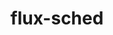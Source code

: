 ---
title: "flux-sched"
layout: cache
categories: [package, develop-2024-06-02]
meta: {"versions": ["0.33.1", "0.34.0"], "compilers": ["gcc@=11.4.0", "gcc@=7.3.1", "gcc@=9.4.0", "oneapi@=2024.0.0"], "oss": ["amzn2", "ubuntu20.04", "ubuntu22.04"], "platforms": ["linux"], "targets": ["aarch64", "neoverse_n1", "neoverse_v1", "neoverse_v2", "ppc64le", "x86_64_v3"], "stacks": ["aws-isc", "aws-isc-aarch64", "e4s", "e4s-neoverse-v2", "e4s-neoverse_v1", "e4s-oneapi", "e4s-power", "root"], "num_specs": 8, "num_specs_by_stack": {"root": 8, "aws-isc-aarch64": 2, "aws-isc": 1, "e4s-power": 1, "e4s-neoverse_v1": 1, "e4s-neoverse-v2": 1, "e4s": 1, "e4s-oneapi": 1}}
spec_details: [{"hash": "btlnxffpo6oqgquxhob6lkzpj6x4axlm", "compiler": "gcc@=7.3.1", "versions": ["0.33.1"], "os": "amzn2", "platform": "linux", "target": "aarch64", "variants": ["build_system=cmake", "build_type=Release", "~cuda", "~docs", "generator=ninja", "~ipo"], "stacks": ["root", "aws-isc-aarch64"], "size": "-", "tarball": "https://binaries.spack.io/develop-2024-06-02/build_cache/linux-amzn2-aarch64/gcc-7.3.1/flux-sched-0.33.1/linux-amzn2-aarch64-gcc-7.3.1-flux-sched-0.33.1-btlnxffpo6oqgquxhob6lkzpj6x4axlm.spack"}, {"hash": "ips4xfhxwwwwcd7nq4nwls7gkj3ewu6n", "compiler": "gcc@=7.3.1", "versions": ["0.33.1"], "os": "amzn2", "platform": "linux", "target": "neoverse_n1", "variants": ["build_system=cmake", "build_type=Release", "~cuda", "~docs", "generator=ninja", "~ipo"], "stacks": ["root", "aws-isc-aarch64"], "size": "-", "tarball": "https://binaries.spack.io/develop-2024-06-02/build_cache/linux-amzn2-neoverse_n1/gcc-7.3.1/flux-sched-0.33.1/linux-amzn2-neoverse_n1-gcc-7.3.1-flux-sched-0.33.1-ips4xfhxwwwwcd7nq4nwls7gkj3ewu6n.spack"}, {"hash": "5kueyvm33ef6bvs4usfqujp4aeajuots", "compiler": "gcc@=7.3.1", "versions": ["0.33.1"], "os": "amzn2", "platform": "linux", "target": "x86_64_v3", "variants": ["build_system=cmake", "build_type=Release", "~cuda", "~docs", "generator=ninja", "~ipo"], "stacks": ["aws-isc", "root"], "size": "-", "tarball": "https://binaries.spack.io/develop-2024-06-02/build_cache/linux-amzn2-x86_64_v3/gcc-7.3.1/flux-sched-0.33.1/linux-amzn2-x86_64_v3-gcc-7.3.1-flux-sched-0.33.1-5kueyvm33ef6bvs4usfqujp4aeajuots.spack"}, {"hash": "melixhdm5fxnywenjonesypoow4qwjal", "compiler": "gcc@=9.4.0", "versions": ["0.34.0"], "os": "ubuntu20.04", "platform": "linux", "target": "ppc64le", "variants": ["build_system=cmake", "build_type=Release", "~cuda", "~docs", "generator=ninja", "~ipo"], "stacks": ["e4s-power", "root"], "size": "-", "tarball": "https://binaries.spack.io/develop-2024-06-02/build_cache/linux-ubuntu20.04-ppc64le/gcc-9.4.0/flux-sched-0.34.0/linux-ubuntu20.04-ppc64le-gcc-9.4.0-flux-sched-0.34.0-melixhdm5fxnywenjonesypoow4qwjal.spack"}, {"hash": "zsnnjk35jyu6udamgsm5bk4dsmsonfba", "compiler": "gcc@=11.4.0", "versions": ["0.34.0"], "os": "ubuntu22.04", "platform": "linux", "target": "neoverse_v1", "variants": ["build_system=cmake", "build_type=Release", "~cuda", "~docs", "generator=ninja", "~ipo"], "stacks": ["root", "e4s-neoverse_v1"], "size": "-", "tarball": "https://binaries.spack.io/develop-2024-06-02/build_cache/linux-ubuntu22.04-neoverse_v1/gcc-11.4.0/flux-sched-0.34.0/linux-ubuntu22.04-neoverse_v1-gcc-11.4.0-flux-sched-0.34.0-zsnnjk35jyu6udamgsm5bk4dsmsonfba.spack"}, {"hash": "v6jot32knye6mbum4vlaiok6la7ub2b3", "compiler": "gcc@=11.4.0", "versions": ["0.34.0"], "os": "ubuntu22.04", "platform": "linux", "target": "neoverse_v2", "variants": ["build_system=cmake", "build_type=Release", "~cuda", "~docs", "generator=ninja", "~ipo"], "stacks": ["root", "e4s-neoverse-v2"], "size": "-", "tarball": "https://binaries.spack.io/develop-2024-06-02/build_cache/linux-ubuntu22.04-neoverse_v2/gcc-11.4.0/flux-sched-0.34.0/linux-ubuntu22.04-neoverse_v2-gcc-11.4.0-flux-sched-0.34.0-v6jot32knye6mbum4vlaiok6la7ub2b3.spack"}, {"hash": "5ms4eynu7nakjn5ei7jm7hby5kjpwwzg", "compiler": "gcc@=11.4.0", "versions": ["0.34.0"], "os": "ubuntu22.04", "platform": "linux", "target": "x86_64_v3", "variants": ["build_system=cmake", "build_type=Release", "~cuda", "~docs", "generator=ninja", "~ipo"], "stacks": ["root", "e4s"], "size": "-", "tarball": "https://binaries.spack.io/develop-2024-06-02/build_cache/linux-ubuntu22.04-x86_64_v3/gcc-11.4.0/flux-sched-0.34.0/linux-ubuntu22.04-x86_64_v3-gcc-11.4.0-flux-sched-0.34.0-5ms4eynu7nakjn5ei7jm7hby5kjpwwzg.spack"}, {"hash": "4bx7bai42ls5vlfzs2uooh5zwersirjz", "compiler": "oneapi@=2024.0.0", "versions": ["0.34.0"], "os": "ubuntu22.04", "platform": "linux", "target": "x86_64_v3", "variants": ["build_system=cmake", "build_type=Release", "~cuda", "~docs", "generator=ninja", "~ipo"], "stacks": ["e4s-oneapi", "root"], "size": "-", "tarball": "https://binaries.spack.io/develop-2024-06-02/build_cache/linux-ubuntu22.04-x86_64_v3/oneapi-2024.0.0/flux-sched-0.34.0/linux-ubuntu22.04-x86_64_v3-oneapi-2024.0.0-flux-sched-0.34.0-4bx7bai42ls5vlfzs2uooh5zwersirjz.spack"}]
---